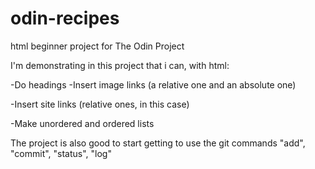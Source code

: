 # odin-recipes
html beginner project for The Odin Project

I'm demonstrating in this project that i can, with html:

-Do headings
-Insert image links (a relative one and an absolute one)

-Insert site links (relative ones, in this case)

-Make unordered and ordered lists

The project is also good to start getting to use the git commands "add", "commit", "status", "log"
